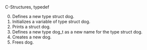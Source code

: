 C-Structures, typedef

0. Defines a new type struct dog.
1. Initializes a variable of type struct dog.
2. Prints a struct dog.
3. Defines a new type dog_t as a new name for the type struct dog.
4. Creates a new dog.
5. Frees dog.
